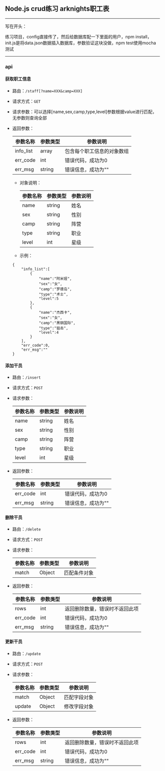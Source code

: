 ## Node.js crud练习 arknights职工表

---
写在开头：

练习项目，config直接传了，然后给数据库配一下里面的用户，npm install，init.js是将data.json数据插入数据库，参数验证这块没做，npm test使用mocha测试

---

### api

####  获取职工信息
- 路由：`/staff[?name=XXX&camp=XXX]`
- 请求方式：`GET`
- 请求参数：可以选择[name,sex,camp,type,level]参数根据value进行匹配，无参数则查询全部
- 返回参数：

	|参数名称|参数类型|参数说明|
	|---|---|---|
	|info_list|array|包含每个职工信息的对象数组|
	|err_code|int|错误代码，成功为0|
	|err_msg|string|错误信息，成功为""|
	- 对象说明：
	
		|参数名称|参数类型|参数说明|
		|---|---|---|
		|name|string|姓名|
		|sex|string|性别|
		|camp|string|阵营|
		|type|string|职业|
		|level|int|星级|
	- 示例：

	```
	{
		"info_list":[
			{
				"name":"阿米娅",
				"sex":"女",
				"camp":"罗德岛",
				"type":"术士",
				"level":5
			},
			{
				"name":"杰西卡",
				"sex":"女",
				"camp":"黑钢国际",
				"type":"狙击",
				"level":4
			}
		],
		"err_code":0,
		"err_msg":""
	}
	```

#### 添加干员
- 路由：`/insert`
- 请求方式：`POST`
- 请求参数：

	|参数名称|参数类型|参数说明|
	|---|---|---|
	|name|string|姓名|
	|sex|string|性别|
	|camp|string|阵营|
	|type|string|职业|
	|level|int|星级|
- 返回参数：

	|参数名称|参数类型|参数说明|
	|---|---|---|
	|err_code|int|错误代码，成功为0|
	|err_msg|string|错误信息，成功为""|

#### 删除干员
- 路由：`/delete`
- 请求方式：`POST`
- 请求参数：

	|参数名称|参数类型|参数说明|
	|---|---|---|
	|match|Object|匹配条件对象|
- 返回参数：

	|参数名称|参数类型|参数说明|
	|---|---|---|
	|rows|int|返回删除数量，错误时不返回此项|
	|err_code|int|错误代码，成功为0|
	|err_msg|string|错误信息，成功为""|

#### 更新干员
- 路由：`/update`
- 请求方式：`POST`
- 请求参数：

	|参数名称|参数类型|参数说明|
	|---|---|---|
	|match|Object|匹配字段对象|
	|update|Object|修改字段对象|
- 返回参数：

	|参数名称|参数类型|参数说明|
	|---|---|---|
	|rows|int|返回删除数量，错误时不返回此项|
	|err_code|int|错误代码，成功为0|
	|err_msg|string|错误信息，成功为""|
